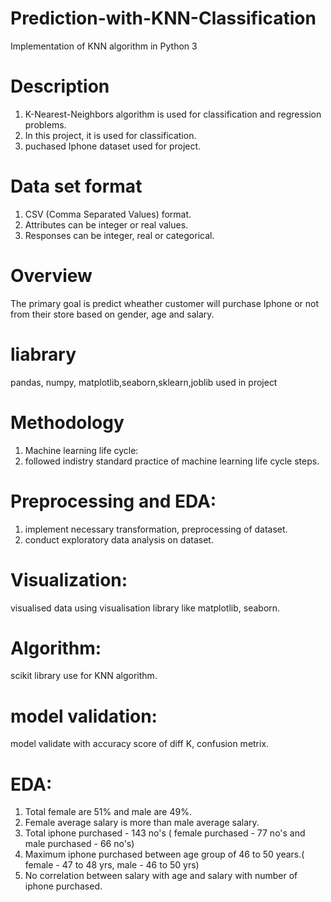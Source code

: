 
# Prediction-with-KNN-Classification
Implementation of KNN algorithm in Python 3

# Description
1. K-Nearest-Neighbors algorithm is used for classification and regression problems.
2. In this project, it is used for classification.
3. puchased Iphone dataset used for project.
# Data set format
1. CSV (Comma Separated Values) format.
2. Attributes can be integer or real values.
3. Responses can be integer, real or categorical.
# Overview
The primary goal is predict wheather customer will purchase Iphone or not from their store based on gender, age and salary.

# liabrary
pandas, numpy, matplotlib,seaborn,sklearn,joblib used in project
# Methodology
1. Machine learning life cycle:
2. followed indistry standard practice of machine learning life cycle steps.
# Preprocessing and EDA:
1. implement necessary transformation, preprocessing of dataset.
2. conduct exploratory data analysis on dataset.
# Visualization:
visualised data using visualisation library like matplotlib, seaborn.
# Algorithm:
scikit library use for KNN algorithm.
# model validation:
model validate with accuracy score of diff K, confusion metrix.
# EDA:
1. Total female are 51% and male are 49%.
2. Female average salary is more than male average salary.
3. Total iphone purchased - 143 no's ( female purchased - 77 no's and male purchased - 66 no's)
4. Maximum iphone purchased between age group of 46 to 50 years.( female - 47 to 48 yrs, male - 46 to 50 yrs)
5. No correlation between salary with age and salary with number of iphone purchased.
